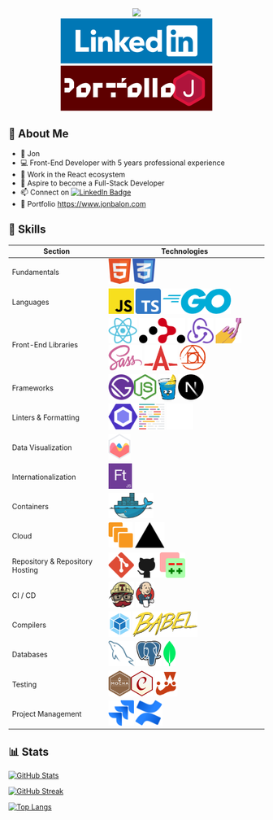 <div align="center">
  <img src="https://media.giphy.com/media/vqxviVfqGAa14SgeiC/giphy.gif" style="width: 275px;" />

  <div id="badges">
    <a href="https://www.linkedin.com/in/jonbalon/">
      <img src="./assets/social/LinkedIn Social Button.svg" />
    </a>
    <a href="https://www.jonbalon.com/">
      <img src="./assets/social/Portfolio Button.svg" />
    </a>
  </div>
</div>

## :man: About Me

- :name_badge: Jon
- :computer: Front-End Developer with 5 years professional experience
- :hammer: Work in the React ecosystem
- :telescope: Aspire to become a Full-Stack Developer
- :mailbox: Connect on <span>
  <a href="https://www.linkedin.com/in/jonbalon" target="_blank">
  <img src="https://img.shields.io/badge/LinkedIn-blue?style=for-the-badge&logo=linkedin&logoColor=white" alt="LinkedIn Badge"/>
  </a>
  </span>
- :link: Portfolio https://www.jonbalon.com

## :hammer: Skills

| Section                         | Technologies                                                                                                                                                                                                                                                                                                                                                                                                                                                                                                                                                                  |
| ------------------------------- | ----------------------------------------------------------------------------------------------------------------------------------------------------------------------------------------------------------------------------------------------------------------------------------------------------------------------------------------------------------------------------------------------------------------------------------------------------------------------------------------------------------------------------------------------------------------------------- |
| Fundamentals                    | <img src="./assets/technologies/html5.svg" title="HTML5" height="50px"> <img src="./assets/technologies/css3.svg" title="CSS3" height="50px">                                                                                                                                                                                                                                                                                                                                                                                                                                 |
| Languages                       | <img src="./assets/technologies/javascript.svg" title="JavaScript" height="50px"> <img src="./assets/technologies/typescript.svg" title="TypeScript" height="50px"> <img src="./assets/technologies/golang.svg" title="Golang" height="50px">                                                                                                                                                                                                                                                                                                                                 |
| Front-End Libraries             | <img src="./assets/technologies/react.svg" title="React" height="50px"> <img src="./assets/technologies/react-router.svg" title="React Router" height="50px"> <img src="./assets/technologies/redux.svg" title="Redux" height="50px"> <img src="./assets/technologies/styled-components.svg" title="Styled Components" height="50px"> <img src="./assets/technologies/sass.svg" title="Sass" height="50px"> <img src="./assets/technologies/autoprefixer.svg" title="Autoprefixer" height="50px"> <img src="./assets/technologies/postcss.svg" title="PostCSS" height="50px"> |
| Frameworks                      | <img src="./assets/technologies/gatsby.svg" title="Gatsby.js" height="50px"><img src="./assets/technologies/nodejs.svg" title="Node.js / Express.js" height="50px"> <img src="./assets/technologies/gin.svg" title="Gin / Gonic" height="50px"> <img src="./assets/technologies/nextjs.svg" title="Next.js" height="50px">                                                                                                                                                                                                                                                    |
| Linters & Formatting            | <img src="./assets/technologies/eslint.svg" title="ESLint" height="50px"> <img src="./assets/technologies/prettier.svg" title="Prettier" height="50px"> <img src="./assets/technologies/stylelint.svg" title="Stylelint" height="50px">                                                                                                                                                                                                                                                                                                                                       |
| Data Visualization              | <img src="./assets/technologies/chartjs.svg" title="Chart.js" height="50px">                                                                                                                                                                                                                                                                                                                                                                                                                                                                                                  |
| Internationalization            | <img src="./assets/technologies/formatjs.svg" title="Format.js" height="50px">                                                                                                                                                                                                                                                                                                                                                                                                                                                                                                |
| Containers                      | <img src="./assets/technologies/docker.svg" title="Docker" height="50px">                                                                                                                                                                                                                                                                                                                                                                                                                                                                                                     |
| Cloud                           | <img src="./assets/technologies/ec2.svg" title="Amazon EC2" height="50px"> <img src="./assets/technologies/vercel.svg" title="Vercel" height="50px">                                                                                                                                                                                                                                                                                                                                                                                                                          |
| Repository & Repository Hosting | <img src="./assets/technologies/git.svg" title="Git" height="50px"><img src="./assets/technologies/github.svg" title="GitHub" height="50px"><img src="./assets/technologies/gerrit.svg" title="Gerrit" height="50px">                                                                                                                                                                                                                                                                                                                                                         |
| CI / CD                         | <img src="./assets/technologies/travis.svg" title="Travis CI" height="50px"> <img src="./assets/technologies/jenkins.svg" title="Jenkins" height="50px">                                                                                                                                                                                                                                                                                                                                                                                                                      |
| Compilers                       | <img src="./assets/technologies/webpack.svg" title="Webpack" height="50px"> <img src="./assets/technologies/babel.svg" title="Babel" height="50px">                                                                                                                                                                                                                                                                                                                                                                                                                           |
| Databases                       | <img src="./assets/technologies/mysql.svg" title="MySQL" height="50px"> <img src="./assets/technologies/postgres.svg" title="PostgreSQL" height="50px"> <img src="./assets/technologies/mongodb.svg" title="MongoDB" height="50px">                                                                                                                                                                                                                                                                                                                                           |
| Testing                         | <img src="./assets/technologies/mocha.svg" title="Mocha.js" height="50px"><img src="./assets/technologies/chaijs.svg" title="Chai.js" height="50px"> <img src="./assets/technologies/jest.svg" title="Jest" height="50px">                                                                                                                                                                                                                                                                                                                                                    |
| Project Management              | <img src="./assets/technologies/jira.svg" title="Atlassian Jira" height="50px"> <img src="./assets/technologies/confluence.svg" title="Atlassian Confluence" height="50px">                                                                                                                                                                                                                                                                                                                                                                                                   |

## :bar_chart: Stats

[![GitHub Stats](https://github-readme-stats.vercel.app/api?username=Jon1701&count_private=true&show_icons=true&theme=dracula)](https://github.com/anuraghazra/github-readme-stats)

[![GitHub Streak](http://github-readme-streak-stats.herokuapp.com?user=Jon1701&theme=dracula&date_format=%5BY.%5Dn.j)](https://git.io/streak-stats)

[![Top Langs](https://github-readme-stats.vercel.app/api/top-langs/?username=Jon1701&layout=default&count_private=true&show_icons=true&theme=dracula)](https://github.com/anuraghazra/github-readme-stats)
